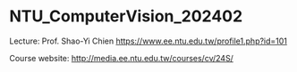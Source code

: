 # NTU_ComputerVision_202402
Lecture: Prof. Shao-Yi Chien
https://www.ee.ntu.edu.tw/profile1.php?id=101

Course website: http://media.ee.ntu.edu.tw/courses/cv/24S/
